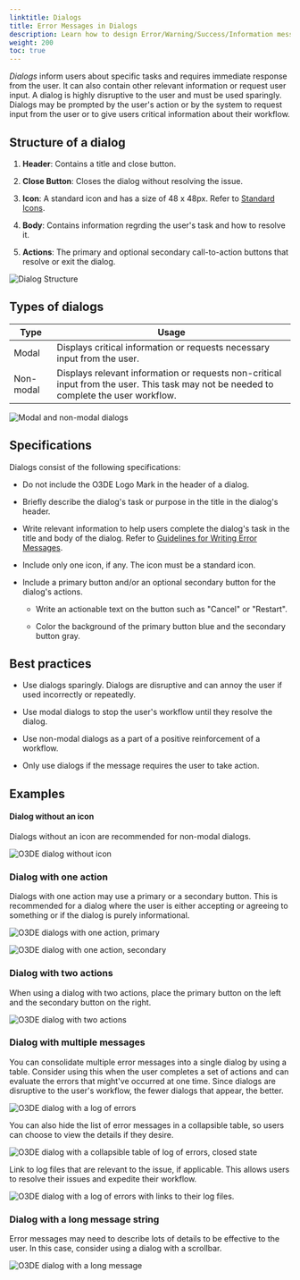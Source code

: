 ```yaml
---
linktitle: Dialogs
title: Error Messages in Dialogs
description: Learn how to design Error/Warning/Success/Information messages in dialogs using the BlueJay Design System (BJDS) in Open 3D Engine (O3DE).
weight: 200
toc: true
---
```


*Dialogs* inform users about specific tasks and requires immediate response from the user. It can also contain other relevant information or request user input. A dialog is highly disruptive to the user and must be used sparingly. Dialogs may be prompted by the user's action or by the system to request input from the user or to give users critical information about their workflow.


## Structure of a dialog

1. **Header**: Contains a title and close button.

2. **Close Button**: Closes the dialog without resolving the issue.

3. **Icon**: A standard icon and has a size of 48 x 48px. Refer to [Standard Icons](/docs/tools-ui/patterns/error/overview.md#standard-icons). 

4. **Body**: Contains information regrding the user's task and how to resolve it. 

5. **Actions**: The primary and optional secondary call-to-action buttons that resolve or exit the dialog.

![Dialog Structure](/images/tools-ui/dialogs/dialog-structure.png)


## Types of dialogs

| Type | Usage |
|--- |--- |
| Modal | Displays critical information or requests necessary input from the user. |
| Non-modal | Displays relevant information or requests non-critical input from the user. This task may not be needed to complete the user workflow. |

![Modal and non-modal dialogs](/images/tools-ui/dialogs/modal-dialog-and-non-modal-dialog.png)


## Specifications

Dialogs consist of the following specifications:

* Do not include the O3DE Logo Mark in the header of a dialog.

* Briefly describe the dialog's task or purpose in the title in the dialog's header.

* Write relevant information to help users complete the dialog's task in the title and body of the dialog. Refer to [Guidelines for Writing Error Messages](/docs/tools-ui/patterns/error/guidelines.md).


* Include only one icon, if any. The icon must be a standard icon.

* Include a primary button and/or an optional secondary button for the dialog's actions. 
  
  * Write an actionable text on the button such as "Cancel" or "Restart".
  
  * Color the background of the primary button blue and the secondary button gray. 


## Best practices

* Use dialogs sparingly. Dialogs are disruptive and can annoy the user if used incorrectly or repeatedly.

* Use modal dialogs to stop the user's workflow until they resolve the dialog.

* Use non-modal dialogs as a part of a positive reinforcement of a workflow.

* Only use dialogs if the message requires the user to take action. 


## Examples

#### Dialog without an icon

Dialogs without an icon are recommended for non-modal dialogs.

![O3DE dialog without icon](/images/tools-ui/dialogs/dialog-without-icon.png)


### Dialog with one action

Dialogs with one action may use a primary or a secondary button. This is recommended for a dialog where the user is either accepting or agreeing to something or if the dialog is purely informational.

![O3DE dialogs with one action, primary](/images/tools-ui/dialogs/dialog-with-one-action-primary.png)

![O3DE dialog with one action, secondary](/images/tools-ui/dialogs/dialog-with-one-action-secondary.png)


### Dialog with two actions

When using a dialog with two actions, place the primary button on the left and the secondary button on the right.

![O3DE dialog with two actions](/images/tools-ui/dialogs/dialog-with-two-actions.png)


### Dialog with multiple messages

You can consolidate multiple error messages into a single dialog by using a table. Consider using this when the user completes a set of actions and can evaluate the errors that might've occurred at one time. Since dialogs are disruptive to the user's workflow, the fewer dialogs that appear, the better. 

![O3DE dialog with a log of errors](/images/tools-ui/dialogs/dialog-with-multiple-messages-log.png)

You can also hide the list of error messages in a collapsible table, so users can choose to view the details if they desire.

![O3DE dialog with a collapsible table of log of errors, closed state](/images/tools-ui/dialogs/dialog-with-multiple-messages-closed.png)

Link to log files that are relevant to the issue, if applicable. This allows users to resolve their issues and expedite their workflow.

![O3DE dialog with a log of errors with links to their log files.](/images/tools-ui/dialogs/dialog-with-multiple-messages-open.png)

### Dialog with a long message string

Error messages may need to describe lots of details to be effective to the user. In this case, consider using a dialog with a scrollbar.

![O3DE dialog with a long message](/images/tools-ui/dialogs/dialog-with-long-message.png)
